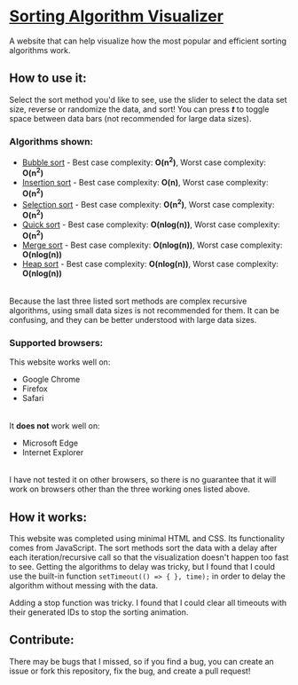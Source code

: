 # [Sorting Algorithm Visualizer](https://dvptl68.github.io/sorting-algorithm-visualizer.github.io/)
A website that can help visualize how the most popular and efficient sorting algorithms work.  

## How to use it:
Select the sort method you'd like to see, use the slider to select the data set size, reverse or randomize the data, and sort! You can press ***t*** to toggle space between data bars (not recommended for large data sizes).

### Algorithms shown:
- [Bubble sort](https://en.wikipedia.org/wiki/Bubble_sort) - Best case complexity: **O(n<sup>2</sup>)**, Worst case complexity: **O(n<sup>2</sup>)**
- [Insertion sort](https://en.wikipedia.org/wiki/Insertion_sort) - Best case complexity: **O(n)**, Worst case complexity: **O(n<sup>2</sup>)**
- [Selection sort](https://en.wikipedia.org/wiki/Selection_sort) - Best case complexity: **O(n<sup>2</sup>)**, Worst case complexity: **O(n<sup>2</sup>)**
- [Quick sort](https://en.wikipedia.org/wiki/Quicksort) - Best case complexity: **O(nlog(n))**, Worst case complexity: **O(n<sup>2</sup>)**
- [Merge sort](https://en.wikipedia.org/wiki/Merge_sort) - Best case complexity: **O(nlog(n))**, Worst case complexity: **O(nlog(n))**
- [Heap sort](https://en.wikipedia.org/wiki/Heapsort) - Best case complexity: **O(nlog(n))**, Worst case complexity: **O(nlog(n))**
######
Because the last three listed sort methods are complex recursive algorithms, using small data sizes is not recommended for them. It can be confusing, and they can be better understood with large data sizes.

### Supported browsers:
This website works well on: 
- Google Chrome
- Firefox
- Safari
######
It **does not** work well on:
- Microsoft Edge
- Internet Explorer
######
I have not tested it on other browsers, so there is no guarantee that it will work on browsers other than the three working ones listed above.

## How it works:
This website was completed using minimal HTML and CSS. Its functionality comes from JavaScript. The sort methods sort the data  with a delay after each iteration/recursive call so that the visualization doesn't happen too fast to see. Getting the algorithms to delay was tricky, but I found that I could use the built-in function ```setTimeout(() => { }, time);``` in order to delay the algorithm without messing with the data.

Adding a stop function was tricky. I found that I could clear all timeouts with their generated IDs to stop the sorting animation.

## Contribute:
There may be bugs that I missed, so if you find a bug, you can create an issue or fork this repository, fix the bug, and create a pull request!
